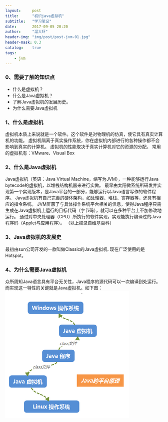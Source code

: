 ```yaml
---
layout:     post
title:      "初识java虚拟机"
subtitle:   "学习笔记"
date:       2017-09-05 20:20
author:     "溜大虾"
header-img: "img/post/post-jvm-01.jpg"
header-mask: 0.3
catalog:    true
tags:
    - jvm
---
```


### 0、需要了解的知识点
- 什么是虚拟机？
- 什么是Java虚拟机？
- 了解Java虚拟机的发展历史。
- 为什么需要Java虚拟机


### 1、什么是虚拟机

虚拟机本质上来说就是一个软件。这个软件是对物理机的仿真，使它具有真实计算机的功能。
虚拟机隔离于真实操作系统，你在虚拟机内部进行的各种操作都不会影响到真实的计算机。
虚拟机的性能取决于真实计算机对它的资源的分配。
常用的虚拟机有：VMware、Visual Box

### 2、什么是Java虚拟机

Java虚拟机（英语：Java Virtual Machine，缩写为JVM），一种能够运行Java bytecode的虚拟机，以堆栈结构机器来进行实做。
最早由太阳微系统所研发并实现第一个实现版本，是Java平台的一部分，能够运行以Java语言写作的软件程序。
Java虚拟机有自己完善的硬体架构，如处理器、堆栈、寄存器等，还具有相应的指令系统。
JVM屏蔽了与具体操作系统平台相关的信息，使得Java程序只需生成在Java虚拟机上运行的目标代码（字节码），就可以在多种平台上不加修改地运行。
通过对中央处理器（CPU）所执行的软件实现，实现能执行编译过的Java程序码（Applet与应用程序）。
（以上摘录自维基百科）

### 3、Java虚拟机的发展史

最初由sun公司开发的一款叫做Classic的Java虚拟机.
现在广泛使用的是Hotspot。

### 4、为什么需要Java虚拟机
众所周知Java语言具有平台无关性，Java程序的源代码可以一次编译到处运行。而实现这一特性的关键就是Java虚拟机。如下图：
![java跨平台原理图](https://raw.githubusercontent.com/Liuerr0r/Liuerr0r.github.io/master/img/datas/Java跨平台原理.png)




